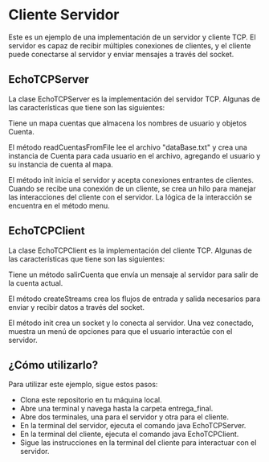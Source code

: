 
# Cliente Servidor

Este es un ejemplo de una implementación de un servidor y cliente TCP. El servidor es capaz de recibir múltiples conexiones de clientes, y el cliente puede conectarse al servidor y enviar mensajes a través del socket.

## EchoTCPServer
La clase EchoTCPServer es la implementación del servidor TCP. Algunas de las características que tiene son las siguientes:

Tiene un mapa cuentas que almacena los nombres de usuario y objetos Cuenta.

El método readCuentasFromFile lee el archivo "dataBase.txt" y crea una instancia de Cuenta para cada usuario en el archivo, agregando el usuario y su instancia de cuenta al mapa.


El método init inicia el servidor y acepta conexiones entrantes de clientes. Cuando se recibe una conexión de un cliente, se crea un hilo para manejar las interacciones del cliente con el servidor. La lógica de la interacción se encuentra en el método menu.

## EchoTCPClient
La clase EchoTCPClient es la implementación del cliente TCP. Algunas de las características que tiene son las siguientes:

Tiene un método salirCuenta que envía un mensaje al servidor para salir de la cuenta actual.

El método createStreams crea los flujos de entrada y salida necesarios para enviar y recibir datos a través del socket.

El método init crea un socket y lo conecta al servidor. Una vez conectado, muestra un menú de opciones para que el usuario interactúe con el servidor.

## ¿Cómo utilizarlo?
Para utilizar este ejemplo, sigue estos pasos:

* Clona este repositorio en tu máquina local.
* Abre una terminal y navega hasta la carpeta entrega_final.
* Abre dos terminales, una para el servidor y otra para el cliente.
* En la terminal del servidor, ejecuta el comando java EchoTCPServer.
* En la terminal del cliente, ejecuta el comando java EchoTCPClient.
* Sigue las instrucciones en la terminal del cliente para interactuar con el servidor.

